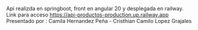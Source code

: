 Api realizda en springboot, front en angular 20 y desplegada en railway.
Link para acceso https://api-productos-production.up.railway.app
Presentado por : Camila Hernandez Peña - Cristhian Camilo Lopez Grajales
